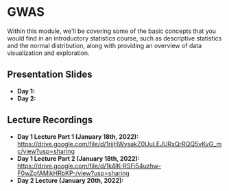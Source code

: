 # GWAS
Within this module, we'll be covering some of the basic concepts that you would find in an introductory statistics course, such as descriptive statistics and the normal distribution, along with providing an overview of data visualization and exploration.

## Presentation Slides
* **Day 1:** 
* **Day 2:** 
## Lecture Recordings

* **Day 1 Lecture Part 1 (January 18th, 2022):** https://drive.google.com/file/d/1rijHWysakZ0UuLEJURxQrRQQ5vKyG_mc/view?usp=sharing
* **Day 1 Lecture Part 2 (January 18th, 2022):** https://drive.google.com/file/d/1k4lK-RSFi54uzhw-F0wZpfAMjkHRbKP-/view?usp=sharing
* **Day 2 Lecture (January 20th, 2022):** 
